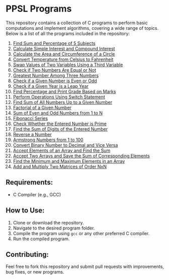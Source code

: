 
# PPSL Programs

This repository contains a collection of C programs to perform basic computations and implement algorithms, covering a wide range of topics. Below is a list of all the programs included in the repository:

1. [Find Sum and Percentage of 5 Subjects](./01_sum_percentage/main.c)
2. [Calculate Simple Interest and Compound Interest](./02_interest_calculation/main.c)
3. [Calculate the Area and Circumference of a Circle](./03_circle_area/main.c)
4. [Convert Temperature from Celsius to Fahrenheit](./04_temp_conversion/main.c)
5. [Swap Values of Two Variables Using a Third Variable](./05_swap_variables/main.c)
6. [Check if Two Numbers Are Equal or Not](./06_check_equal/main.c)
7. [Greatest Number Among Three Numbers](./07_greatest_number/main.c)
8. [Check if a Given Number is Even or Odd](./08_check_even_odd/main.c)
9. [Check if a Given Year is a Leap Year](./09_check_leap_year/main.c)
10. [Find Percentage and Print Grade Based on Marks](./10_grade_percentage/main.c)
11. [Perform Operations Using Switch Statement](./11_switch_operations/main.c)
12. [Find Sum of All Numbers Up to a Given Number](./12_sum_up_to_number/main.c)
13. [Factorial of a Given Number](./13_factorial/main.c)
14. [Sum of Even and Odd Numbers from 1 to N](./14_sum_even_odd/main.c)
15. [Fibonacci Series](./15_fibonacci_series/main.c)
16. [Check Whether the Entered Number is Prime](./16_prime_check/main.c)
17. [Find the Sum of Digits of the Entered Number](./17_sum_digits/main.c)
18. [Reverse a Number](./18_reverse_number/main.c)
19. [Armstrong Numbers from 1 to 100](./19_armstrong_numbers/main.c)
20. [Convert Binary Number to Decimal and Vice Versa](./20_binary_decimal_conversion/main.c)
21. [Accept Elements of an Array and Find the Sum](./21_array_sum/main.c)
22. [Accept Two Arrays and Save the Sum of Corresponding Elements](./22_array_sum_correlation/main.c)
23. [Find the Minimum and Maximum Elements in an Array](./23_array_min_max/main.c)
24. [Add and Multiply Two Matrices of Order NxN](./24_matrix_operations/main.c)

## Requirements:
- C Compiler (e.g., GCC)

## How to Use:
1. Clone or download the repository.
2. Navigate to the desired program folder.
3. Compile the program using `gcc` or any other preferred C compiler.
4. Run the compiled program.

## Contributing:
Feel free to fork this repository and submit pull requests with improvements, bug fixes, or new programs.